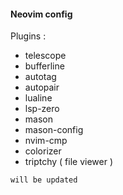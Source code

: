 #### Neovim config

Plugins :
- telescope
- bufferline
- autotag
- autopair 
- lualine
- lsp-zero
- mason
- mason-config 
- nvim-cmp
- colorizer
- triptchy ( file viewer )


``will be updated``
